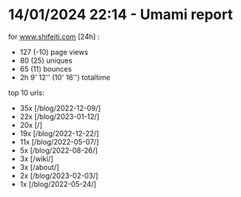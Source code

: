 # 14/01/2024 22:14 - Umami report
for www.shifeiti.com [24h] :

 - 127 (-10) page views
 - 80 (25) uniques
 - 65 (11) bounces
 - 2h 9' 12'' (10' 16'') totaltime


top 10 urls:
 - 35x [/blog/2022-12-09/]
 - 22x [/blog/2023-01-12/]
 - 20x [/]
 - 19x [/blog/2022-12-22/]
 - 11x [/blog/2022-05-07/]
 - 5x [/blog/2022-08-26/]
 - 3x [/wiki/]
 - 3x [/about/]
 - 2x [/blog/2023-02-03/]
 - 1x [/blog/2022-05-24/]


